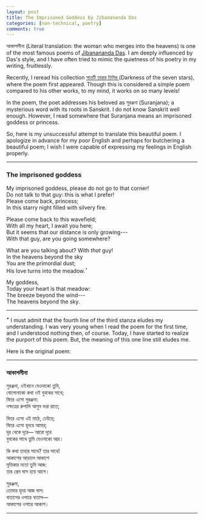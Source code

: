 ```yaml
---
layout: post
title: The Imprisoned Goddess by Jibanananda Das 
categories: [non-technical, poetry]
comments: true
---
```


আকাশলীনা (Literal translation: the woman who merges into the heavens) is one of the most famous poems of [Jibanananda Das](https://en.wikipedia.org/wiki/Jibanananda_Das). I am deeply influenced by Das's style, and I have often tried to mimic the quietness of his poetry in my writing, fruitlessly.  <!-- more -->

Recently, I reread his collection [সাতটি তারার তিমির ](https://www.goodreads.com/book/show/18177720) (Darkness of the seven stars), where the poem first appeared. Though this is considered a simple poem compared to his other works, to my mind, it works on so many levels!

In the poem, the poet addresses his beloved as সুরঞ্জনা (Suranjana); a mysterious word with its roots in Sanskrit. I do not know Sanskrit well enough. However, I read somewhere that Suranjana means an imprisoned goddess or princess.

So, here is my unsuccessful attempt to translate this beautiful poem. I apologize in advance for my poor English and perhaps for butchering a beautiful poem; I wish I were capable of expressing my feelings in English properly.

---
### The imprisoned goddess

My imprisoned goddess, please do not go to that corner!  
Do not talk to that guy: this is what I prefer!  
Please come back, princess;  
In this starry night filled with silvery fire.  

Please come back to this wavefield;  
With all my heart, I await you here;  
But it seems that our distance is only growing---  
With that guy, are you going somewhere?  

What are you talking about? With *that* guy!  
In the heavens beyond the sky  
You are the primordial dust;  
His love turns into the meadow.$^\star$     

My goddess,  
Today your heart is that meadow:  
The breeze beyond the wind---   
The heavens beyond the sky.   

---

**$^\star$** I must admit that the fourth line of the third stanza eludes my understanding. I was very young when I read the poem for the first time, and I understood nothing then, of course. Today, I have started to realize the purport of this poem. But, the meaning of this one line still eludes me. 

Here is the original poem:

---

### আকাশলীনা

সুরঞ্জনা, ওইখানে যেওনাকো তুমি,  
বোলোনাকো কথা ওই যুবকের সাথে;  
ফিরে এসো সুরঞ্জনা:  
নক্ষত্রের রুপালি আগুন ভরা রাতে;  

ফিরে এসো এই মাঠে, ঢেউয়ে;  
ফিরে এসো হৃদয়ে আমার;  
দূর থেকে দূরে— আরো দূরে  
যুবকের সাথে তুমি যেওনাকো আর।  

কি কথা তাহার সাথে? তার সাথে!   
আকাশের আড়ালে আকাশে  
মৃত্তিকার মতো তুমি আজ:  
তার প্রেম ঘাস হয়ে আসে।  

সুরঞ্জনা,  
তোমার হৃদয় আজ ঘাস:  
বাতাসের ওপারে বাতাস—  
আকাশের ওপারে আকাশ।  

---


